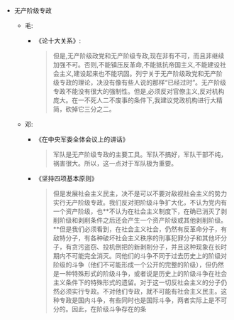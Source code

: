 - 无产阶级专政

    - 毛:

        - 《论十大关系》:

            > 但是,无产阶级政党和无产阶级专政,现在非有不可，而且非继续加强不可。否则,不能镇压反革命,不能抵抗帝国主义,不能建设社会主义,建设起来也不能巩固。列宁关于无产阶级政党和无产阶级专政的理论，决没有像有些人说的那样“已经过时”。无产阶级专政不能没有很大的强制性。但是,必须反对官僚主义,反对机构庞大。在一不死人二不废事的条件下,我建议党政机构进行大精简，砍掉它三分之二。

    - 邓:
        - 《在中央军委全体会议上的讲话》

            > 军队是无产阶级专政的主要工具。军队不搞好，军队干部不纯，祸害很大。所以，这一点对于军队极为重要。
        - 《坚持四项基本原则》

            > 但是发展社会主义民主，决不是可以不要对敌视社会主义的势力实行无产阶级专政。我们反对把阶级斗争扩大化，不认为党内有一个资产阶级，也**不认为在社会主义制度下，在确已消灭了剥削阶级和剥削条件之后还会产生一个资产阶级或其他剥削阶级。**但是我们必须看到，在社会主义社会，仍然有反革命分子，有敌特分子，有各种破坏社会主义秩序的刑事犯罪分子和其他坏分子，有贪污盗窃、投机倒把的新剥削分子，并且这种现象在长时期内不可能完全消灭。同他们的斗争不同于过去历史上的阶级对阶级的斗争（他们不可能形成一个公开的完整的阶级），但仍然是一种特殊形式的阶级斗争，或者说是历史上的阶级斗争在社会主义条件下的特殊形式的遗留。对于这一切反社会主义的分子仍然必须实行专政。不对他们专政，就不可能有社会主义民主。这种专政是国内斗争，有些同时也是国际斗争，两者实际上是不可分的。因此，在阶级斗争存在的条

